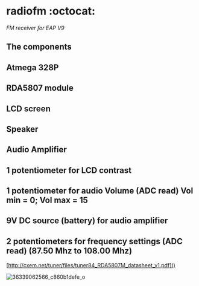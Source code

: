 # radiofm  :octocat:
_FM receiver for EAP V9_ 

The components
--------------
Atmega 328P
--------------
RDA5807 module
--------------
LCD screen 
--------------
Speaker
--------------
Audio Amplifier
--------------
1 potentiometer for LCD contrast
--------------
1 potentiometer for audio Volume (ADC read) Vol min = 0; Vol max = 15
-------------
9V DC source (battery) for audio amplifier
--------------
2 potentiometers for frequency settings (ADC read) (87.50 Mhz to 108.00 Mhz)
--------------
[http://cxem.net/tuner/files/tuner84_RDA5807M_datasheet_v1.pdf]()

![36339062566_c860b1defe_o](https://user-images.githubusercontent.com/28653674/31862960-96748d5e-b74f-11e7-9e7e-240f72fe455a.jpg)
